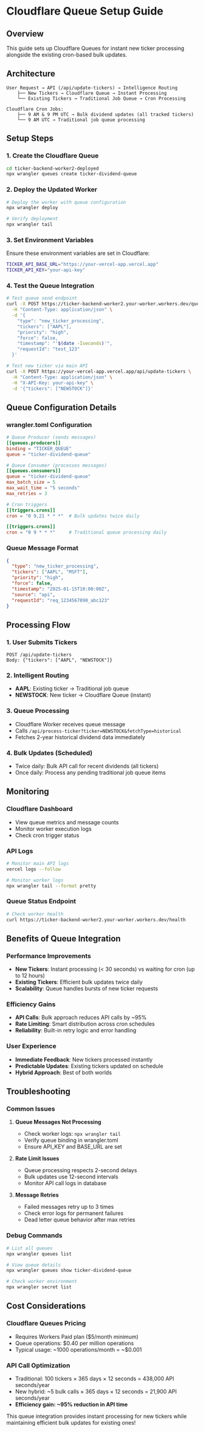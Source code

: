 # Cloudflare Queue Setup Guide

## Overview

This guide sets up Cloudflare Queues for instant new ticker processing alongside the existing cron-based bulk updates.

## Architecture

```
User Request → API (/api/update-tickers) → Intelligence Routing
    ├── New Tickers → Cloudflare Queue → Instant Processing
    └── Existing Tickers → Traditional Job Queue → Cron Processing

Cloudflare Cron Jobs:
    ├── 9 AM & 9 PM UTC → Bulk dividend updates (all tracked tickers)
    └── 9 AM UTC → Traditional job queue processing
```

## Setup Steps

### 1. Create the Cloudflare Queue

```bash
cd ticker-backend-worker2-deployed
npx wrangler queues create ticker-dividend-queue
```

### 2. Deploy the Updated Worker

```bash
# Deploy the worker with queue configuration
npx wrangler deploy

# Verify deployment
npx wrangler tail
```

### 3. Set Environment Variables

Ensure these environment variables are set in Cloudflare:

```bash
TICKER_API_BASE_URL="https://your-vercel-app.vercel.app"
TICKER_API_KEY="your-api-key"
```

### 4. Test the Queue Integration

```bash
# Test queue send endpoint
curl -X POST https://ticker-backend-worker2.your-worker.workers.dev/queue/send \
  -H "Content-Type: application/json" \
  -d '{
    "type": "new_ticker_processing",
    "tickers": ["AAPL"],
    "priority": "high",
    "force": false,
    "timestamp": "'$(date -Iseconds)'",
    "requestId": "test_123"
  }'

# Test new ticker via main API
curl -X POST https://your-vercel-app.vercel.app/api/update-tickers \
  -H "Content-Type: application/json" \
  -H "X-API-Key: your-api-key" \
  -d '{"tickers": ["NEWSTOCK"]}'
```

## Queue Configuration Details

### wrangler.toml Configuration

```toml
# Queue Producer (sends messages)
[[queues.producers]]
binding = "TICKER_QUEUE"
queue = "ticker-dividend-queue"

# Queue Consumer (processes messages)
[[queues.consumers]]
queue = "ticker-dividend-queue"
max_batch_size = 5
max_wait_time = "5 seconds"
max_retries = 3

# Cron triggers
[[triggers.crons]]
cron = "0 9,21 * * *"  # Bulk updates twice daily

[[triggers.crons]]
cron = "0 9 * * *"     # Traditional queue processing daily
```

### Queue Message Format

```json
{
  "type": "new_ticker_processing",
  "tickers": ["AAPL", "MSFT"],
  "priority": "high",
  "force": false,
  "timestamp": "2025-01-15T10:00:00Z",
  "source": "api",
  "requestId": "req_1234567890_abc123"
}
```

## Processing Flow

### 1. User Submits Tickers
```
POST /api/update-tickers
Body: {"tickers": ["AAPL", "NEWSTOCK"]}
```

### 2. Intelligent Routing
- **AAPL**: Existing ticker → Traditional job queue
- **NEWSTOCK**: New ticker → Cloudflare Queue (instant)

### 3. Queue Processing
- Cloudflare Worker receives queue message
- Calls `/api/process-ticker?ticker=NEWSTOCK&fetchType=historical`
- Fetches 2-year historical dividend data immediately

### 4. Bulk Updates (Scheduled)
- Twice daily: Bulk API call for recent dividends (all tickers)
- Once daily: Process any pending traditional job queue items

## Monitoring

### Cloudflare Dashboard
- View queue metrics and message counts
- Monitor worker execution logs
- Check cron trigger status

### API Logs
```bash
# Monitor main API logs
vercel logs --follow

# Monitor worker logs  
npx wrangler tail --format pretty
```

### Queue Status Endpoint
```bash
# Check worker health
curl https://ticker-backend-worker2.your-worker.workers.dev/health
```

## Benefits of Queue Integration

### Performance Improvements
- **New Tickers**: Instant processing (< 30 seconds) vs waiting for cron (up to 12 hours)
- **Existing Tickers**: Efficient bulk updates twice daily
- **Scalability**: Queue handles bursts of new ticker requests

### Efficiency Gains
- **API Calls**: Bulk approach reduces API calls by ~95%
- **Rate Limiting**: Smart distribution across cron schedules
- **Reliability**: Built-in retry logic and error handling

### User Experience
- **Immediate Feedback**: New tickers processed instantly
- **Predictable Updates**: Existing tickers updated on schedule
- **Hybrid Approach**: Best of both worlds

## Troubleshooting

### Common Issues

1. **Queue Messages Not Processing**
   - Check worker logs: `npx wrangler tail`
   - Verify queue binding in wrangler.toml
   - Ensure API_KEY and BASE_URL are set

2. **Rate Limit Issues**
   - Queue processing respects 2-second delays
   - Bulk updates use 12-second intervals
   - Monitor API call logs in database

3. **Message Retries**
   - Failed messages retry up to 3 times
   - Check error logs for permanent failures
   - Dead letter queue behavior after max retries

### Debug Commands

```bash
# List all queues
npx wrangler queues list

# View queue details
npx wrangler queues show ticker-dividend-queue

# Check worker environment
npx wrangler secret list
```

## Cost Considerations

### Cloudflare Queues Pricing
- Requires Workers Paid plan ($5/month minimum)
- Queue operations: $0.40 per million operations
- Typical usage: ~1000 operations/month = ~$0.001

### API Call Optimization
- Traditional: 100 tickers × 365 days × 12 seconds = 438,000 API seconds/year
- New hybrid: ~5 bulk calls × 365 days × 12 seconds = 21,900 API seconds/year
- **Efficiency gain: ~95% reduction in API time**

This queue integration provides instant processing for new tickers while maintaining efficient bulk updates for existing ones!